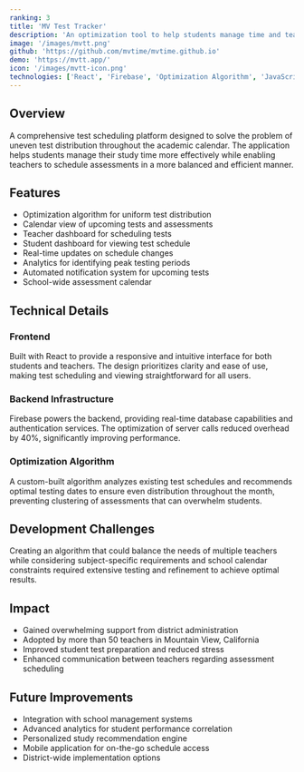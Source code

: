 ```yaml
---
ranking: 3
title: 'MV Test Tracker'
description: 'An optimization tool to help students manage time and teachers schedule tests more efficiently.'
image: '/images/mvtt.png'
github: 'https://github.com/mvtime/mvtime.github.io'
demo: 'https://mvtt.app/'
icon: '/images/mvtt-icon.png'
technologies: ['React', 'Firebase', 'Optimization Algorithm', 'JavaScript']
---
```

## Overview
A comprehensive test scheduling platform designed to solve the problem of uneven test distribution throughout the academic calendar. The application helps students manage their study time more effectively while enabling teachers to schedule assessments in a more balanced and efficient manner.

## Features
- Optimization algorithm for uniform test distribution
- Calendar view of upcoming tests and assessments
- Teacher dashboard for scheduling tests
- Student dashboard for viewing test schedule
- Real-time updates on schedule changes
- Analytics for identifying peak testing periods
- Automated notification system for upcoming tests
- School-wide assessment calendar

## Technical Details
### Frontend
Built with React to provide a responsive and intuitive interface for both students and teachers. The design prioritizes clarity and ease of use, making test scheduling and viewing straightforward for all users.

### Backend Infrastructure
Firebase powers the backend, providing real-time database capabilities and authentication services. The optimization of server calls reduced overhead by 40%, significantly improving performance.

### Optimization Algorithm
A custom-built algorithm analyzes existing test schedules and recommends optimal testing dates to ensure even distribution throughout the month, preventing clustering of assessments that can overwhelm students.

## Development Challenges
Creating an algorithm that could balance the needs of multiple teachers while considering subject-specific requirements and school calendar constraints required extensive testing and refinement to achieve optimal results.

## Impact
- Gained overwhelming support from district administration
- Adopted by more than 50 teachers in Mountain View, California
- Improved student test preparation and reduced stress
- Enhanced communication between teachers regarding assessment scheduling

## Future Improvements
- Integration with school management systems
- Advanced analytics for student performance correlation
- Personalized study recommendation engine
- Mobile application for on-the-go schedule access
- District-wide implementation options
